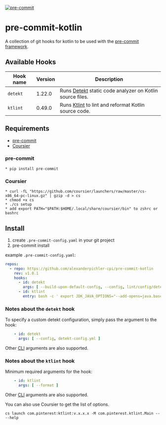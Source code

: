 [![pre-commit](https://img.shields.io/badge/pre--commit-enabled-brightgreen?logo=pre-commit&logoColor=white)](https://github.com/dustinsand/pre-commit-jvm)

pre-commit-kotlin
===============

A collection of git hooks for kotlin to be used with the [pre-commit framework](http://pre-commit.com).

## Available Hooks

| Hook name | Version | Description                                                                                  |
|-----------|---------|----------------------------------------------------------------------------------------------|
| `detekt`  | 1.22.0  | Runs [Detekt](https://detekt.github.io/detekt/) static code analyzer on Kotlin source files. |
| `ktlint`  | 0.49.0  | Runs [Ktlint](https://ktlint.github.io/) to lint and reformat Kotlin source code.            |

## Requirements

* [pre-commit](http://pre-commit.com)
* [Coursier](https://get-coursier.io/)

### pre-commit

    * pip install pre-commit

### Coursier

    * curl -fL "https://github.com/coursier/launchers/raw/master/cs-x86_64-pc-linux.gz" | gzip -d > cs
    * chmod +x cs
    * ./cs setup
    * add export PATH="$PATH:$HOME/.local/share/coursier/bin" to zshrc or bashrc

## Install

1. create `.pre-commit-config.yaml` in your git project
2. pre-commit install

example `.pre-commit-config.yaml`:

```yaml
repos:
  - repo: https://github.com/alexanderpichler-cpi/pre-commit-kotlin
    rev: v1.0.1
    hooks:
      - id: detekt
        args: [ --build-upon-default-config, --config, lint/config/detekt.yml ]
      - id: ktlint
        entry: bash -c ' export JDK_JAVA_OPTIONS="--add-opens=java.base/java.lang=ALL-UNNAMED" && ktlint --format  --editorconfig=lint/config/.editorconfig'
```

### Notes about the `detekt` hook

To specify a custom detekt configuration, simply pass the argument to the hook:

```yaml
    - id: detekt
      args: [ --config, detekt-config.yml ]
```

Other [CLI](https://arturbosch.github.io/detekt/cli.html) arguments are also supported.

### Notes about the `ktlint` hook

Minimum required arguments for the hook:

```yaml
    - id: ktlint
      args: [ --format ]
```

Other [CLI](https://ktlint.github.io/#getting-started) arguments are also supported.

You can also use Coursier to get the list of options.

```
cs launch com.pinterest:ktlint:v.x.x.x -M com.pinterest.ktlint.Main -- --help
```

